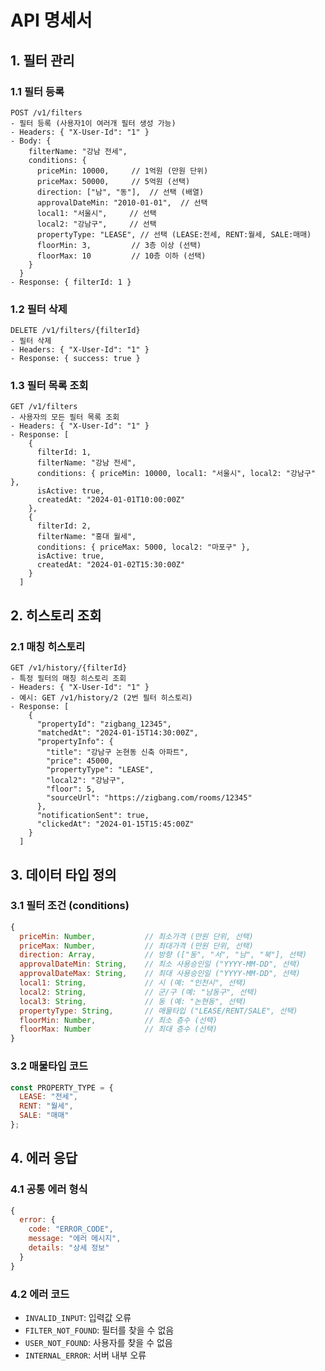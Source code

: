 # API 명세서

## 1. 필터 관리

### 1.1 필터 등록
```
POST /v1/filters
- 필터 등록 (사용자1이 여러개 필터 생성 가능)
- Headers: { "X-User-Id": "1" }
- Body: {
    filterName: "강남 전세",
    conditions: {
      priceMin: 10000,     // 1억원 (만원 단위)
      priceMax: 50000,     // 5억원 (선택)
      direction: ["남", "동"],  // 선택 (배열)
      approvalDateMin: "2010-01-01",  // 선택
      local1: "서울시",     // 선택
      local2: "강남구",     // 선택
      propertyType: "LEASE", // 선택 (LEASE:전세, RENT:월세, SALE:매매)
      floorMin: 3,         // 3층 이상 (선택)
      floorMax: 10         // 10층 이하 (선택)
    }
  }
- Response: { filterId: 1 }
```

### 1.2 필터 삭제
```
DELETE /v1/filters/{filterId}
- 필터 삭제
- Headers: { "X-User-Id": "1" }
- Response: { success: true }
```

### 1.3 필터 목록 조회
```
GET /v1/filters
- 사용자의 모든 필터 목록 조회
- Headers: { "X-User-Id": "1" }
- Response: [
    {
      filterId: 1,
      filterName: "강남 전세",
      conditions: { priceMin: 10000, local1: "서울시", local2: "강남구" },
      isActive: true,
      createdAt: "2024-01-01T10:00:00Z"
    },
    {
      filterId: 2,
      filterName: "홍대 월세",
      conditions: { priceMax: 5000, local2: "마포구" },
      isActive: true,
      createdAt: "2024-01-02T15:30:00Z"
    }
  ]
```

## 2. 히스토리 조회

### 2.1 매칭 히스토리
```
GET /v1/history/{filterId}
- 특정 필터의 매칭 히스토리 조회
- Headers: { "X-User-Id": "1" }
- 예시: GET /v1/history/2 (2번 필터 히스토리)
- Response: [
    {
      "propertyId": "zigbang_12345",
      "matchedAt": "2024-01-15T14:30:00Z",
      "propertyInfo": {
        "title": "강남구 논현동 신축 아파트",
        "price": 45000,
        "propertyType": "LEASE",
        "local2": "강남구",
        "floor": 5,
        "sourceUrl": "https://zigbang.com/rooms/12345"
      },
      "notificationSent": true,
      "clickedAt": "2024-01-15T15:45:00Z"
    }
  ]
```

## 3. 데이터 타입 정의

### 3.1 필터 조건 (conditions)
```javascript
{
  priceMin: Number,           // 최소가격 (만원 단위, 선택)
  priceMax: Number,           // 최대가격 (만원 단위, 선택)
  direction: Array,           // 방향 (["동", "서", "남", "북"], 선택)
  approvalDateMin: String,    // 최소 사용승인일 ("YYYY-MM-DD", 선택)
  approvalDateMax: String,    // 최대 사용승인일 ("YYYY-MM-DD", 선택)
  local1: String,             // 시 (예: "인천시", 선택)
  local2: String,             // 군/구 (예: "남동구", 선택)
  local3: String,             // 동 (예: "논현동", 선택)
  propertyType: String,       // 매물타입 ("LEASE/RENT/SALE", 선택)
  floorMin: Number,           // 최소 층수 (선택)
  floorMax: Number            // 최대 층수 (선택)
}
```

### 3.2 매물타입 코드
```javascript
const PROPERTY_TYPE = {
  LEASE: "전세",
  RENT: "월세",
  SALE: "매매"
};
```



## 4. 에러 응답

### 4.1 공통 에러 형식
```javascript
{
  error: {
    code: "ERROR_CODE",
    message: "에러 메시지",
    details: "상세 정보"
  }
}
```

### 4.2 에러 코드
- `INVALID_INPUT`: 입력값 오류
- `FILTER_NOT_FOUND`: 필터를 찾을 수 없음
- `USER_NOT_FOUND`: 사용자를 찾을 수 없음
- `INTERNAL_ERROR`: 서버 내부 오류